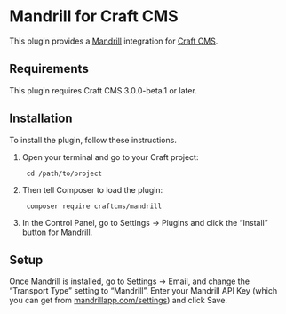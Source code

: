 Mandrill for Craft CMS
======================

This plugin provides a [Mandrill](http://mandrill.com/) integration for [Craft CMS](https://craftcms.com/).


## Requirements

This plugin requires Craft CMS 3.0.0-beta.1 or later.


## Installation

To install the plugin, follow these instructions.

1. Open your terminal and go to your Craft project:

        cd /path/to/project

2. Then tell Composer to load the plugin:

        composer require craftcms/mandrill

3. In the Control Panel, go to Settings → Plugins and click the “Install” button for Mandrill.

## Setup

Once Mandrill is installed, go to Settings → Email, and change the “Transport Type” setting to “Mandrill”. Enter your Mandrill API Key (which you can get from [mandrillapp.com/settings](https://mandrillapp.com/settings)) and click Save.
